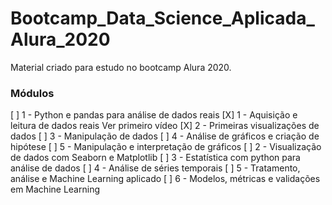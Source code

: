 # Bootcamp_Data_Science_Aplicada_Alura_2020

Material criado para estudo no bootcamp Alura 2020.

### Módulos

[ ] 1 - Python e pandas para análise de dados reais
    [X] 1 - Aquisição e leitura de dados reais Ver primeiro vídeo
    [X] 2 - Primeiras visualizações de dados
    [ ] 3 - Manipulação de dados
    [ ] 4 - Análise de gráficos e criação de hipótese
    [ ] 5 - Manipulação e interpretação de gráficos
[ ] 2 - Visualização de dados com Seaborn e Matplotlib
[ ] 3 - Estatística com python para análise de dados
[ ] 4 - Análise de séries temporais
[ ] 5 - Tratamento, análise e Machine Learning aplicado
[ ] 6 - Modelos, métricas e validações em Machine Learning